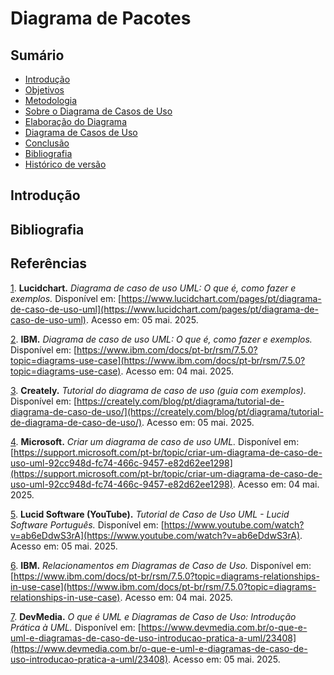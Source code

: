 # Diagrama de Pacotes

## Sumário

- [Introdução](#Introdução)
- [Objetivos](#Objetivos)
- [Metodologia](#Metodologia)
- [Sobre o Diagrama de Casos de Uso](#Sobre-o-Diagrama-de-Casos-de-Uso)
- [Elaboração do Diagrama](Elaboração-do-Diagrama)
- [Diagrama de Casos de Uso](#Diagrama-de-Casos-de-Uso)
- [Conclusão](#Conclusão)
- [Bibliografia](#Bibliografia)
- [Histórico de versão](#Histórico-de-versão)

## Introdução



## Bibliografia

## Referências

[1](#ref1). **Lucidchart.** *Diagrama de caso de uso UML: O que é, como fazer e exemplos.* Disponível em: [https://www.lucidchart.com/pages/pt/diagrama-de-caso-de-uso-uml](https://www.lucidchart.com/pages/pt/diagrama-de-caso-de-uso-uml). Acesso em: 05 mai. 2025.

[2](#ref2). **IBM.** *Diagrama de caso de uso UML: O que é, como fazer e exemplos.* Disponível em: [https://www.ibm.com/docs/pt-br/rsm/7.5.0?topic=diagrams-use-case](https://www.ibm.com/docs/pt-br/rsm/7.5.0?topic=diagrams-use-case). Acesso em: 04 mai. 2025.

[3](#ref3). **Creately.** *Tutorial do diagrama de caso de uso (guia com exemplos).* Disponível em: [https://creately.com/blog/pt/diagrama/tutorial-de-diagrama-de-caso-de-uso/](https://creately.com/blog/pt/diagrama/tutorial-de-diagrama-de-caso-de-uso/). Acesso em: 05 mai. 2025.

[4](#ref4). **Microsoft.** *Criar um diagrama de caso de uso UML.* Disponível em: [https://support.microsoft.com/pt-br/topic/criar-um-diagrama-de-caso-de-uso-uml-92cc948d-fc74-466c-9457-e82d62ee1298](https://support.microsoft.com/pt-br/topic/criar-um-diagrama-de-caso-de-uso-uml-92cc948d-fc74-466c-9457-e82d62ee1298). Acesso em: 04 mai. 2025.

[5](#ref5). **Lucid Software (YouTube).** *Tutorial de Caso de Uso UML - Lucid Software Português.* Disponível em: [https://www.youtube.com/watch?v=ab6eDdwS3rA](https://www.youtube.com/watch?v=ab6eDdwS3rA). Acesso em: 05 mai. 2025.

[6](#ref6). **IBM.** *Relacionamentos em Diagramas de Caso de Uso.* Disponível em: [https://www.ibm.com/docs/pt-br/rsm/7.5.0?topic=diagrams-relationships-in-use-case](https://www.ibm.com/docs/pt-br/rsm/7.5.0?topic=diagrams-relationships-in-use-case). Acesso em: 04 mai. 2025.

[7](#ref7). **DevMedia.** *O que é UML e Diagramas de Caso de Uso: Introdução Prática à UML.* Disponível em: [https://www.devmedia.com.br/o-que-e-uml-e-diagramas-de-caso-de-uso-introducao-pratica-a-uml/23408](https://www.devmedia.com.br/o-que-e-uml-e-diagramas-de-caso-de-uso-introducao-pratica-a-uml/23408). Acesso em: 05 mai. 2025.
